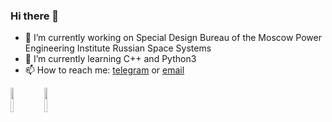 ### Hi there 👋



- 🔭 I’m currently working on Special Design Bureau of the Moscow Power Engineering Institute Russian Space Systems
- 🌱 I’m currently learning C++ and Python3
- 📫 How to reach me: [telegram](https://t.me/Serghom) or [email](mailto:serghom99@gmail.com)

<img src="https://i.pinimg.com/originals/de/7a/05/de7a05c74400055a5df1715c6eb85f29.gif" width="10%" height="10%"/> 
<img src="https://i.pinimg.com/originals/de/9c/47/de9c47494e2f3b00e7793f5645560520.gif" width="10%" height="10%"/>

<!--
- 👯 I’m looking to collaborate on ...
- 🤔 I’m looking for help with ...
- 💬 Ask me about ...

- 😄 Pronouns: ...
- ⚡ Fun fact: ...
-->
